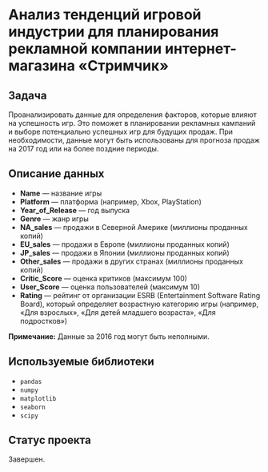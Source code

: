 # Анализ тенденций игровой индустрии для планирования рекламной компании интернет-магазина «Стримчик»

## Задача

Проанализировать данные для определения факторов, которые влияют на успешность игр. Это поможет в планировании рекламных кампаний и выборе потенциально успешных игр для будущих продаж. При необходимости, данные могут быть использованы для прогноза продаж на 2017 год или на более поздние периоды.

## Описание данных

- **Name** — название игры
- **Platform** — платформа (например, Xbox, PlayStation)
- **Year_of_Release** — год выпуска
- **Genre** — жанр игры
- **NA_sales** — продажи в Северной Америке (миллионы проданных копий)
- **EU_sales** — продажи в Европе (миллионы проданных копий)
- **JP_sales** — продажи в Японии (миллионы проданных копий)
- **Other_sales** — продажи в других странах (миллионы проданных копий)
- **Critic_Score** — оценка критиков (максимум 100)
- **User_Score** — оценка пользователей (максимум 10)
- **Rating** — рейтинг от организации ESRB (Entertainment Software Rating Board), который определяет возрастную категорию игры (например, «Для взрослых», «Для детей младшего возраста», «Для подростков»)

**Примечание:** Данные за 2016 год могут быть неполными.

## Используемые библиотеки

- `pandas`
- `numpy`
- `matplotlib`
- `seaborn`
- `scipy` 

## Статус проекта

Завершен.
